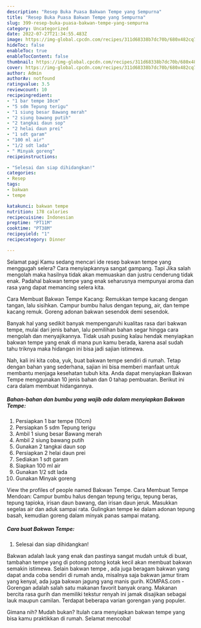 ```yaml
---
description: "Resep Buka Puasa Bakwan Tempe yang Sempurna"
title: "Resep Buka Puasa Bakwan Tempe yang Sempurna"
slug: 399-resep-buka-puasa-bakwan-tempe-yang-sempurna
category: Uncategorized
date: 2022-07-27T21:34:55.483Z
image: https://img-global.cpcdn.com/recipes/311d68338b7dc70b/680x482cq70/bakwan-tempe-foto-resep-utama.jpg
hideToc: false
enableToc: true
enableTocContent: false
thumbnail: https://img-global.cpcdn.com/recipes/311d68338b7dc70b/680x482cq70/bakwan-tempe-foto-resep-utama.jpg
cover: https://img-global.cpcdn.com/recipes/311d68338b7dc70b/680x482cq70/bakwan-tempe-foto-resep-utama.jpg
author: Admin
authorAv: notfound
ratingvalue: 3.5
reviewcount: 10
recipeingredient:
- "1 bar tempe 10cm"
- "5 sdm Tepung terigu"
- "1 siung besar Bawang merah"
- "2 siung bawang putih"
- "2 tangkai daun sop"
- "2 helai daun prei"
- "1 sdt garam"
- "100 ml air"
- "1/2 sdt lada"
- " Minyak goreng"
recipeinstructions:

- "Selesai dan siap dihidangkan!"
categories:
- Resep
tags:
- bakwan
- tempe

katakunci: bakwan tempe 
nutrition: 178 calories
recipecuisine: Indonesian
preptime: "PT11M"
cooktime: "PT38M"
recipeyield: "1"
recipecategory: Dinner

---
```



Selamat pagi Kamu sedang mencari ide resep bakwan tempe yang menggugah selera? Cara menyiapkannya sangat gampang. Tapi Jika salah mengolah maka hasilnya tidak akan memuaskan dan justru cenderung tidak enak. Padahal bakwan tempe yang enak seharusnya mempunyai aroma dan rasa yang dapat memancing selera kita.


Cara Membuat Bakwan Tempe Kacang: Remukkan tempe kacang dengan tangan, lalu sisihkan. Campur bumbu halus dengan tepung, air, dan tempe kacang remuk. Goreng adonan bakwan sesendok demi sesendok.

Banyak hal yang sedikit banyak mempengaruhi kualitas rasa dari bakwan tempe, mulai dari jenis bahan, lalu pemilihan bahan segar hingga cara mengolah dan menyajikannya. Tidak usah pusing kalau hendak menyiapkan bakwan tempe yang enak di mana pun kamu berada, karena asal sudah tahu triknya maka hidangan ini bisa jadi sajian istimewa.


Nah, kali ini kita coba, yuk, buat bakwan tempe sendiri di rumah. Tetap dengan bahan yang sederhana, sajian ini bisa memberi manfaat untuk membantu menjaga kesehatan tubuh kita. Anda dapat menyiapkan Bakwan Tempe menggunakan 10 jenis bahan dan 0 tahap pembuatan. Berikut ini cara dalam membuat hidangannya.

<!--inarticleads1-->

##### Bahan-bahan dan bumbu yang wajib ada dalam menyiapkan Bakwan Tempe:

1. Persiapkan 1 bar tempe (10cm)
1. Persiapkan 5 sdm Tepung terigu
1. Ambil 1 siung besar Bawang merah
1. Ambil 2 siung bawang putih
1. Gunakan 2 tangkai daun sop
1. Persiapkan 2 helai daun prei
1. Sediakan 1 sdt garam
1. Siapkan 100 ml air
1. Gunakan 1/2 sdt lada
1. Gunakan  Minyak goreng


View the profiles of people named Bakwan Tempe. Cara Membuat Tempe Mendoan: Campur bumbu halus dengan tepung terigu, tepung beras, tepung tapioka, irisan daun bawang, dan irisan daun jeruk. Masukkan segelas air dan aduk sampai rata. Gulingkan tempe ke dalam adonan tepung basah, kemudian goreng dalam minyak panas sampai matang. 

<!--inarticleads2-->

##### Cara buat Bakwan Tempe:


1. Selesai dan siap dihidangkan!

Bakwan adalah lauk yang enak dan pastinya sangat mudah untuk di buat, tambahan tempe yang di potong potong kotak kecil akan membuat bakwan semakin istimewa. Selain bakwan tempe , ada juga beragam bakwan yang dapat anda coba sendiri di rumah anda, misalnya saja bakwan jamur tiram yang kenyal, ada juga bakwan jagung yang manis gurih. KOMPAS.com - Gorengan adalah salah satu makanan favorit banyak orang. Makanan bercita rasa gurih dan memiliki tekstur renyah ini jamak disajikan sebagai lauk maupun camilan. Terdapat beberapa varian gorengan yang populer. 

Gimana nih? Mudah bukan? Itulah cara menyiapkan bakwan tempe yang bisa kamu praktikkan di rumah. Selamat mencoba!
